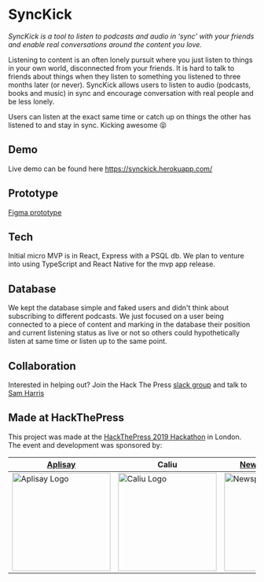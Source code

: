 # SyncKick

_SyncKick is a tool to listen to podcasts and audio in ‘sync’ with your friends and enable real conversations around the content you love._

Listening to content is an often lonely pursuit where you just listen to things in your own world, disconnected from your friends. It is hard to talk to friends about things when they listen to something you listened to three months later (or never). SyncKick allows users to listen to audio (podcasts, books and music) in sync and encourage conversation with real people and be less lonely.

Users can listen at the exact same time or catch up on things the other has listened to and stay in sync. Kicking awesome 😝

## Demo

Live demo can be found here https://synckick.herokuapp.com/

## Prototype

[Figma prototype](https://www.figma.com/file/4X5UDFJBqWLyeUVVUzfM7b/SyncBliss-Mocks?node-id=4%3A78)

## Tech

Initial micro MVP is in React, Express with a PSQL db.
We plan to venture into using TypeScript and React Native for the mvp app release.

## Database

We kept the database simple and faked users and didn't think about subscribing to different podcasts. We just focused on a user being connected to a piece of content and marking in the database their position and current listening status as live or not so others could hypothetically listen at same time or listen up to the same point.


## Collaboration

Interested in helping out? Join the Hack The Press [slack group](https://app.slack.com/client/TL79RUFHP/) and talk to [Sam Harris](https://www.linkedin.com/in/sharris48/)

## Made at HackThePress

This project was made at the [HackThePress 2019 Hackathon](https://www.hackthepress.org/2019-hackathon/) in London.
The event and development was sponsored by:

| [Aplisay](https://www.aplisay.com/)                                                                                                          | Caliu                                                                                                                                       | [Newspeak House](https://newspeak.house/)                                                                                                |
| -------------------------------------------------------------------------------------------------------------------------------------------- | ------------------------------------------------------------------------------------------------------------------------------------------- | ---------------------------------------------------------------------------------------------------------------------------------------- |
| <img src="https://res.cloudinary.com/simms-reeve/image/upload/v1568555139/aplisay-logo_qp4ii5.svg" alt="Aplisay Logo" style="width:200px;"/> | <img src="https://res.cloudinary.com/simms-reeve/image/upload/v1568555163/Asset_10caliu_jc66fd.svg" alt="Caliu Logo" style="width:200px;"/> | <img src="https://pbs.twimg.com/profile_images/599530591386804224/fBztcZ41_400x400.png" alt="Newspeak House Logo" style="width:200px;"/> |
